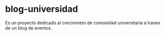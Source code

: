 # blog-universidad
Es un proyecto dedicado al crecimineto de comunidad universitaria a traves de un blog de eventos.
